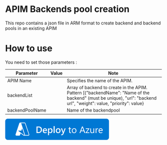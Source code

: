 # APIM Backends pool creation

This repo contains a json file in ARM format to create backend and backend pools in an existing APIM

# How to use

You need to set those parameters :

| Parameter | Value | Note |
| --- | --- | ------------- |
|APIM Name||Specifies the name of the APIM.|
|backendList||Array of backend to create in the APIM. Pattern [{"backendName": "Name of the backend" (must be unique), "url": "backend url", "weight": value, "priority": value}| 
|backendPoolName||Name of the backendpool|

[![Deploy To Azure](https://raw.githubusercontent.com/deuch/apim-backends/master/deploytoazure.svg?sanitize=true)](https://portal.azure.com/#create/Microsoft.Template/uri/https%3A%2F%2Fraw.githubusercontent.com%2Fdeuch%2Fapim-backends%2Fmain%2Fdeployment.json)
